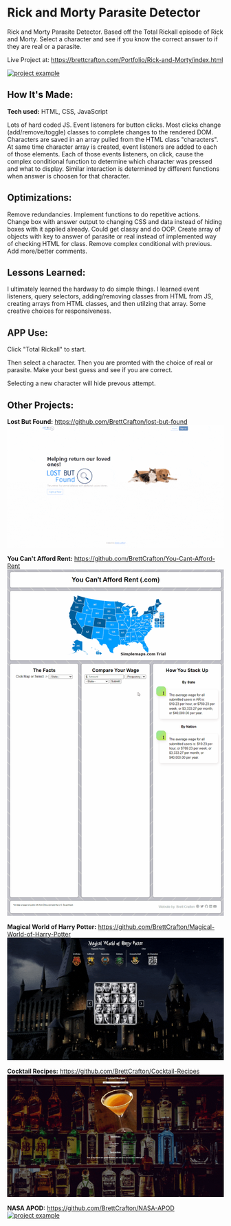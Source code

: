 # Rick and Morty Parasite Detector

Rick and Morty Parasite Detector. Based off the Total Rickall episode of Rick and Morty.
Select a character and see if you know the correct answer to if they are real or a parasite.

Live Project at: <a href="https://brettcrafton.com/Portfolio/Rick-and-Morty/index.html" target="_blank" rel="noreferrer"> https://brettcrafton.com/Portfolio/Rick-and-Morty/index.html </a>

<a href="https://brettcrafton.com/Portfolio/Rick-and-Morty/index.html" target="_blank" rel="noreferrer"> <img src="https://github.com/BrettCrafton/BrettCrafton/blob/main/assets/Rick%20and%20Morty%20gif.gif?raw=true" alt="project example"/> </a>

## How It's Made:

**Tech used:** HTML, CSS, JavaScript

Lots of hard coded JS. Event listeners for button clicks. Most clicks change (add/remove/toggle) classes to complete changes to the rendered DOM. Characters are saved in an array pulled from the HTML class "characters". At same time character array is created, event listeners are added to each of those elements. Each of those events listeners, on click, cause the complex conditional function to determine which character was pressed and what to display. Similar interaction is determined by different functions when answer is choosen for that character.

## Optimizations:

Remove redundancies. Implement functions to do repetitive actions. Change box with answer output to changing CSS and data instead of hiding boxes with it applied already. Could get classy and do OOP. Create array of objects with key to answer of parasite or real instead of implemented way of checking HTML for class. Remove complex conditional with previous. Add more/better comments.

## Lessons Learned:

I ultimately learned the hardway to do simple things. I learned event listeners, query selectors, adding/removing classes from HTML from JS, creating arrays from HTML classes, and then utilzing that array. Some creative choices for responsiveness. 

## APP Use:

Click "Total Rickall" to start.

Then select a character. Then you are promted with the choice of real or parasite. Make your best guess and see if you are correct.

Selecting a new character will hide prevous attempt.

## Other Projects:

**Lost But Found:** https://github.com/BrettCrafton/lost-but-found
<a href="https://bc-lost-but-found.herokuapp.com/success-stories" target="_blank" rel="noreferrer"> <img src="https://github.com/BrettCrafton/BrettCrafton/blob/main/assets/lost-but-found-small.gif?raw=true" alt="project example"/> </a>

**You Can't Afford Rent:** https://github.com/BrettCrafton/You-Cant-Afford-Rent
<a href="https://you-cant-afford-rent.herokuapp.com/" target="_blank" rel="noreferrer"> <img src="https://github.com/BrettCrafton/BrettCrafton/blob/main/assets/you%20cant%20afford%20rent%20gif.gif?raw=true" alt="project example" width="600"/> </a>

**Magical World of Harry Potter:** https://github.com/BrettCrafton/Magical-World-of-Harry-Potter
<a href="https://brettcrafton.com/Portfolio/Harry%20Potter/index.html" target="_blank" rel="noreferrer"> <img src="https://github.com/BrettCrafton/BrettCrafton/blob/main/assets/Harry%20Potter%20gif.gif?raw=true" alt="project example"/> </a>


**Cocktail Recipes:** https://github.com/BrettCrafton/Cocktail-Recipes
<a href="https://brettcrafton.com/Portfolio/Bar%20API/index.html" target="_blank" rel="noreferrer"> <img src="https://github.com/BrettCrafton/BrettCrafton/blob/main/assets/Cocktail%20Recipe%20gif.gif?raw=true" alt="project example"/> </a>


**NASA APOD:** https://github.com/BrettCrafton/NASA-APOD
<a href="https://brettcrafton.com/Portfolio/NASA%20API/index.html" target="_blank" rel="noreferrer"> <img src="https://github.com/BrettCrafton/BrettCrafton/blob/main/assets/NASA%20APOD%20gif.gif?raw=true" alt="project example"/> </a>

